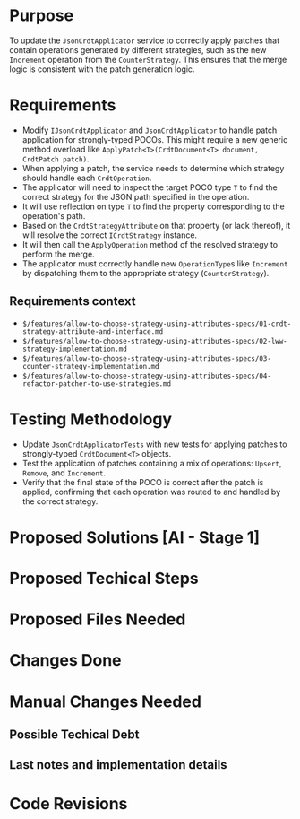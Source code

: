 <!---Human--->
# Purpose
To update the `JsonCrdtApplicator` service to correctly apply patches that contain operations generated by different strategies, such as the new `Increment` operation from the `CounterStrategy`. This ensures that the merge logic is consistent with the patch generation logic.

<!---Human--->
# Requirements
- Modify `IJsonCrdtApplicator` and `JsonCrdtApplicator` to handle patch application for strongly-typed POCOs. This might require a new generic method overload like `ApplyPatch<T>(CrdtDocument<T> document, CrdtPatch patch)`.
- When applying a patch, the service needs to determine which strategy should handle each `CrdtOperation`.
- The applicator will need to inspect the target POCO type `T` to find the correct strategy for the JSON path specified in the operation.
- It will use reflection on type `T` to find the property corresponding to the operation's path.
- Based on the `CrdtStrategyAttribute` on that property (or lack thereof), it will resolve the correct `ICrdtStrategy` instance.
- It will then call the `ApplyOperation` method of the resolved strategy to perform the merge.
- The applicator must correctly handle new `OperationType`s like `Increment` by dispatching them to the appropriate strategy (`CounterStrategy`).

<!---Human--->
## Requirements context
- `$/features/allow-to-choose-strategy-using-attributes-specs/01-crdt-strategy-attribute-and-interface.md`
- `$/features/allow-to-choose-strategy-using-attributes-specs/02-lww-strategy-implementation.md`
- `$/features/allow-to-choose-strategy-using-attributes-specs/03-counter-strategy-implementation.md`
- `$/features/allow-to-choose-strategy-using-attributes-specs/04-refactor-patcher-to-use-strategies.md`

<!---Human--->
# Testing Methodology
- Update `JsonCrdtApplicatorTests` with new tests for applying patches to strongly-typed `CrdtDocument<T>` objects.
- Test the application of patches containing a mix of operations: `Upsert`, `Remove`, and `Increment`.
- Verify that the final state of the POCO is correct after the patch is applied, confirming that each operation was routed to and handled by the correct strategy.

<!---AI - Stage 1--->
# Proposed Solutions [AI - Stage 1]
<!---
Here you will need to put a number of solutions that would fit for this problem.
Add the solutions that you rejected as well.
--->

<!---AI - Stage 1--->
# Proposed Techical Steps
<!---
Here you should append the tasks that you probably need to do.
An example would be like what files you need to create and what functionality those files would have.
--->

<!---AI - Stage 1--->
# Proposed Files Needed
<!---
Here you need to list the files you need to load in order to get the correct context for your solution to build and test.
Put in this list only the exising files that need to be modified/loaded. Not the new ones that need to be created.
Format this list in the following way:
	- `$/<Full file path from solution root>` (Reason to be used/loaded)
With each file in one line.
Remember to ask to load any unit tests if they are related to any files you will want tochange.
--->

<!---AI - Stage 2--->
# Changes Done
<!---
Here you add detailed information about all the changes actually done.
Format this list in the following way:
	- `$/<Full file path from solution root>` (Reason to be used/loaded)
Add all the things that you did in a different way than expected.
--->

<!---AI - Stage 2--->
# Manual Changes Needed
<!---
Here you add detailed information about all the manual changes that might be needed to be done from a human.
Example types of changes are:
	- Configuration settings
	- Environment variables
	- Deployments/Scripts/Setups external to this app
	- Dependencies to external projects that would need changes (like nuget packages for example)
	- Settings in other systems (for example, enable some flag or permissions in Github)
If there are none, then just write "No manual changes needed to be applied."
--->

<!---AI - Stage 2--->
## Possible Techical Debt
<!---
Here you add comments about possible technical debt you encountered or implemented but it was too much to change or out of scope.
--->

<!---AI - Stage 2--->
## Last notes and implementation details
<!---
Here you add comments about the implementation that didn't fit on the previous section.
--->

# Code Revisions
<!---
Usually stuff are not working as we expect. This section is for the extra info that we make after this implementation.
This section is reserved for AI and human, but add only when you are instructed to.
--->